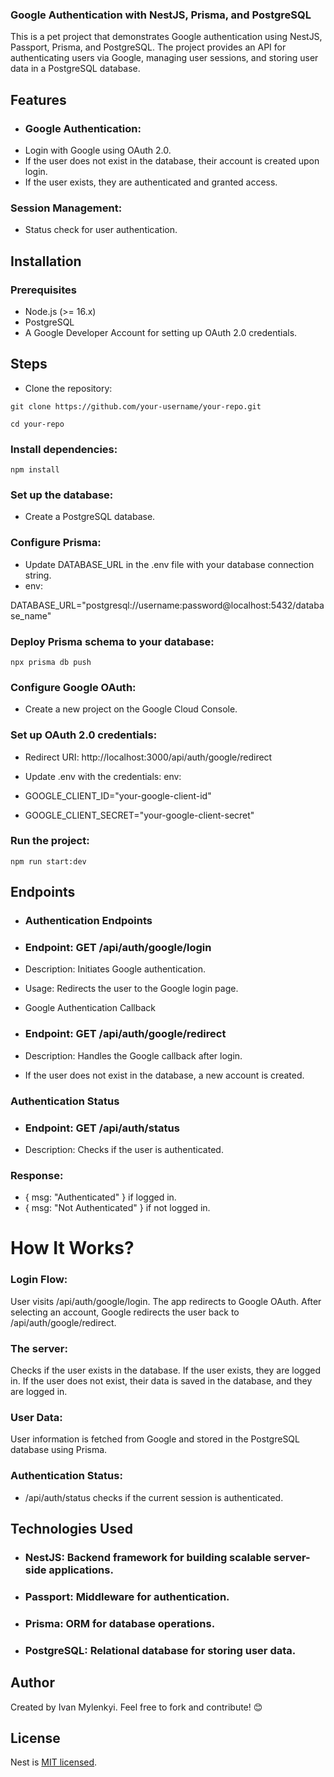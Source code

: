 ### Google Authentication with NestJS, Prisma, and PostgreSQL
This is a pet project that demonstrates Google authentication using NestJS, Passport, Prisma, and PostgreSQL. The project provides an API for authenticating users via Google, managing user sessions, and storing user data in a PostgreSQL database.

## Features
- ### Google Authentication:
- Login with Google using OAuth 2.0.
- If the user does not exist in the database, their account is created upon login.
- If the user exists, they are authenticated and granted access.
### Session Management:
- Status check for user authentication.
## Installation
### Prerequisites
- Node.js (>= 16.x)
- PostgreSQL
- A Google Developer Account for setting up OAuth 2.0 credentials.
## Steps
- Clone the repository:

`git clone https://github.com/your-username/your-repo.git`

` cd your-repo `

### Install dependencies:
``` npm install ```
### Set up the database:
- Create a PostgreSQL database.
### Configure Prisma:
- Update DATABASE_URL in the .env file with your database connection string.
- env:
   
DATABASE_URL="postgresql://username:password@localhost:5432/database_name"

### Deploy Prisma schema to your database:

``` npx prisma db push ```
### Configure Google OAuth:

- Create a new project on the Google Cloud Console.
### Set up OAuth 2.0 credentials:
- Redirect URI: http://localhost:3000/api/auth/google/redirect
- Update .env with the credentials:
env:


- GOOGLE_CLIENT_ID="your-google-client-id"
- GOOGLE_CLIENT_SECRET="your-google-client-secret"
### Run the project:

`npm run start:dev`
## Endpoints
- ### Authentication Endpoints

- ### Endpoint: GET /api/auth/google/login
- Description: Initiates Google authentication.
- Usage: Redirects the user to the Google login page.
- Google Authentication Callback

- ### Endpoint: GET /api/auth/google/redirect
- Description: Handles the Google callback after login.
- If the user does not exist in the database, a new account is created.
### Authentication Status

- ### Endpoint: GET /api/auth/status
- Description: Checks if the user is authenticated.
### Response:
- { msg: "Authenticated" } if logged in.
- { msg: "Not Authenticated" } if not logged in.
  
# How It Works?
### Login Flow:

User visits /api/auth/google/login.
The app redirects to Google OAuth.
After selecting an account, Google redirects the user back to /api/auth/google/redirect.
### The server:
Checks if the user exists in the database.
If the user exists, they are logged in.
If the user does not exist, their data is saved in the database, and they are logged in.
### User Data:

User information is fetched from Google and stored in the PostgreSQL database using Prisma.
### Authentication Status:

- /api/auth/status checks if the current session is authenticated.

## Technologies Used
- ### NestJS: Backend framework for building scalable server-side applications.
- ### Passport: Middleware for authentication.
- ### Prisma: ORM for database operations.
- ### PostgreSQL: Relational database for storing user data.

## Author
Created by Ivan Mylenkyi.
Feel free to fork and contribute! 😊

## License

Nest is [MIT licensed](LICENSE).
